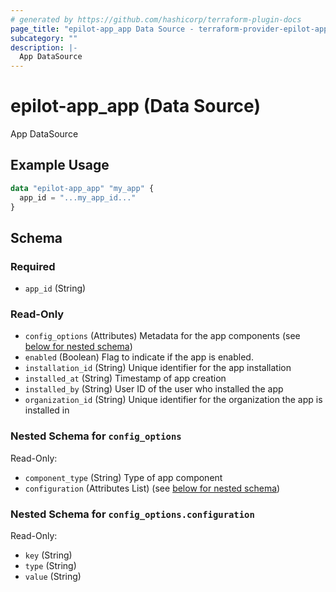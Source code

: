 ```yaml
---
# generated by https://github.com/hashicorp/terraform-plugin-docs
page_title: "epilot-app_app Data Source - terraform-provider-epilot-app"
subcategory: ""
description: |-
  App DataSource
---
```


# epilot-app_app (Data Source)

App DataSource

## Example Usage

```terraform
data "epilot-app_app" "my_app" {
  app_id = "...my_app_id..."
}
```

<!-- schema generated by tfplugindocs -->
## Schema

### Required

- `app_id` (String)

### Read-Only

- `config_options` (Attributes) Metadata for the app components (see [below for nested schema](#nestedatt--config_options))
- `enabled` (Boolean) Flag to indicate if the app is enabled.
- `installation_id` (String) Unique identifier for the app installation
- `installed_at` (String) Timestamp of app creation
- `installed_by` (String) User ID of the user who installed the app
- `organization_id` (String) Unique identifier for the organization the app is installed in

<a id="nestedatt--config_options"></a>
### Nested Schema for `config_options`

Read-Only:

- `component_type` (String) Type of app component
- `configuration` (Attributes List) (see [below for nested schema](#nestedatt--config_options--configuration))

<a id="nestedatt--config_options--configuration"></a>
### Nested Schema for `config_options.configuration`

Read-Only:

- `key` (String)
- `type` (String)
- `value` (String)
